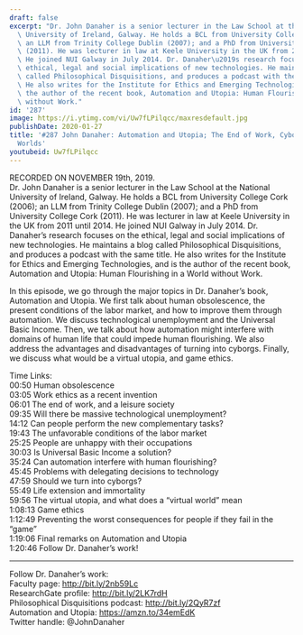 ```yaml
---
draft: false
excerpt: "Dr. John Danaher is a senior lecturer in the Law School at the National\
  \ University of Ireland, Galway. He holds a BCL from University College Cork (2006);\
  \ an LLM from Trinity College Dublin (2007); and a PhD from University College Cork\
  \ (2011). He was lecturer in law at Keele University in the UK from 2011 until 2014.\
  \ He joined NUI Galway in July 2014. Dr. Danaher\u2019s research focuses on the\
  \ ethical, legal and social implications of new technologies. He maintains a blog\
  \ called Philosophical Disquisitions, and produces a podcast with the same title.\
  \ He also writes for the Institute for Ethics and Emerging Technologies, and is\
  \ the author of the recent book, Automation and Utopia: Human Flourishing in a World\
  \ without Work."
id: '287'
image: https://i.ytimg.com/vi/Uw7fLPilqcc/maxresdefault.jpg
publishDate: 2020-01-27
title: '#287 John Danaher: Automation and Utopia; The End of Work, Cyborgs, And Virtual
  Worlds'
youtubeid: Uw7fLPilqcc
---
```

<div class="timelinks">

RECORDED ON NOVEMBER 19th, 2019.  
Dr. John Danaher is a senior lecturer in the Law School at the National University of Ireland, Galway. He holds a BCL from University College Cork (2006); an LLM from Trinity College Dublin (2007); and a PhD from University College Cork (2011). He was lecturer in law at Keele University in the UK from 2011 until 2014. He joined NUI Galway in July 2014. Dr. Danaher’s research focuses on the ethical, legal and social implications of new technologies. He maintains a blog called Philosophical Disquisitions, and produces a podcast with the same title. He also writes for the Institute for Ethics and Emerging Technologies, and is the author of the recent book, Automation and Utopia: Human Flourishing in a World without Work.

In this episode, we go through the major topics in Dr. Danaher’s book, Automation and Utopia. We first talk about human obsolescence, the present conditions of the labor market, and how to improve them through automation. We discuss technological unemployment and the Universal Basic Income. Then, we talk about how automation might interfere with domains of human life that could impede human flourishing. We also address the advantages and disadvantages of turning into cyborgs. Finally, we discuss what would be a virtual utopia, and game ethics.

Time Links:  
<time>00:50</time> Human obsolescence   
<time>03:05</time> Work ethics as a recent invention  
<time>06:01</time> The end of work, and a leisure society  
<time>09:35</time> Will there be massive technological unemployment?  
<time>14:12</time> Can people perform the new complementary tasks?  
<time>19:43</time> The unfavorable conditions of the labor market  
<time>25:25</time> People are unhappy with their occupations  
<time>30:03</time> Is Universal Basic Income a solution?  
<time>35:24</time> Can automation interfere with human flourishing?  
<time>45:45</time> Problems with delegating decisions to technology  
<time>47:59</time> Should we turn into cyborgs?  
<time>55:49</time> Life extension and immortality  
<time>59:56</time> The virtual utopia, and what does a “virtual world” mean  
<time>1:08:13</time> Game ethics  
<time>1:12:49</time> Preventing the worst consequences for people if they fail in the “game”  
<time>1:19:06</time> Final remarks on Automation and Utopia  
<time>1:20:46</time> Follow Dr. Danaher’s work!

---

Follow Dr. Danaher’s work:  
Faculty page: http://bit.ly/2nb59Lc  
ResearchGate profile: http://bit.ly/2LK7rdH  
Philosophical Disquisitions podcast: http://bit.ly/2QyR7zf  
Automation and Utopia: https://amzn.to/34emEdK  
Twitter handle: @JohnDanaher
</div>

